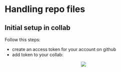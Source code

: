 # Handling repo files
## Initial setup in collab
Follow this steps:
- create an access token for your account on github
- add token to your collab:
<p align="center">
  <img src="https://github.com/jadrzy/PythonForMachineLearning/blob/main/images/Token.png" />
</p>

